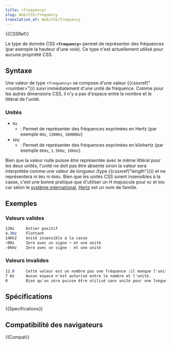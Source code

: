 ```yaml
---
title: <frequency>
slug: Web/CSS/frequency
translation_of: Web/CSS/frequency
---
```


{{CSSRef}}

Le type de donnée CSS **`<frequency>`** permet de représenter des fréquences (par exemple la hauteur d'une voie). Ce type n'est actuellement utilisé pour aucune propriété CSS.

## Syntaxe

Une valeur de type `<frequency>` se compose d'une valeur {{cssxref("&lt;number&gt;")}} suivi immédiatement d'une unité de fréquence. Comme pour les autres dimensions CSS, il n'y a pas d'espace entre le nombre et le littéral de l'unité.

### Unités

- `Hz`
  - : Permet de représenter des fréquences exprimées en Hertz (par exemple `0Hz`, `1500Hz`, `10000Hz`)
- `kHz`
  - : Permet de représenter des fréquences exprimées en kilohertz (par exemple `0kHz`, `1.5kHz`, `10kHz`).

Bien que la valeur nulle puisse être représentée avec le même littéral pour les deux unités, l'unité ne doit pas être absente sinon la valeur sera interprétée comme une valeur de longueur (type {{cssxref("length")}}) et ne représentera ni `0Hz` ni `0kHz`. Bien que les unités CSS soient insensibles à la casse, c'est une bonne pratique que d'utiliser un H majuscule pour `Hz` et `kHz` car selon le [système international](https://fr.wikipedia.org/wiki/Système_international_d%27unités), [Hertz](https://fr.wikipedia.org/wiki/Heinrich_Rudolf_Hertz) est un nom de famille.

## Exemples

### Valeurs valides

```css example-good
12Hz     Entier positif
4.3Hz    Flottant
14KhZ    Unité insensible à la casse
+0Hz     Zero avec un signe + et une unité
-0kHz    Zero avec un signe - et une unité
```

### Valeurs invalides

```css example-bad
12.0     Cette valeur est un nombre pas une fréquence (il manque l'unité).
7 Hz     Aucun espace n'est autorisé entre le nombre et l'unité.
0        Bien qu'un zéro puisse être utilisé sans unité pour une longueur, ce n'est pas le cas pour une fréquence.
```

## Spécifications

{{Specifications}}

## Compatibilité des navigateurs

{{Compat}}
